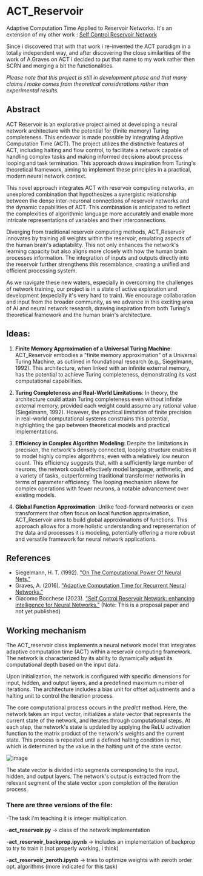 # ACT_Reservoir
Adaptive Computation Time Applied to Reservoir Networks.
It's an extension of my other work : [Self Control Reservoir Network](https://github.com/BoccheseGiacomo/SCRN----Pre-Alpha-version)

Since i discovered that with that work i re-invented the ACT paradigm in a totally independent way, and after discovering the close similarities of the work of A.Graves on ACT i decided to put that name to my work rather then SCRN and merging a bit the functionalities.

*Please note that this project is still in development phase and that many claims I make comes from theoretical considerations rather than experimental results.*

## Abstract
ACT Reservoir is an explorative project aimed at developing a neural network architecture with the potential for (finite memory) Turing completeness. This endeavor is made possible by integrating Adaptive Computation Time (ACT). The project utilizes the distinctive features of ACT, including halting and flow control, to facilitate a network capable of handling complex tasks and making informed decisions about process looping and task termination. This approach draws inspiration from Turing's theoretical framework, aiming to implement these principles in a practical, modern neural network context.

This novel approach integrates ACT with reservoir computing networks, an unexplored combination that hypothesizes a synergistic relationship between the dense inter-neuronal connections of reservoir networks and the dynamic capabilities of ACT. This combination is anticipated to reflect the complexities of algorithmic language more accurately and enable more intricate representations of variables and their interconnections.

Diverging from traditional reservoir computing methods, ACT_Reservoir innovates by training all weights within the reservoir, emulating aspects of the human brain's adaptability. This not only enhances the network's learning capacity but also aligns more closely with how the human brain processes information. The integration of inputs and outputs directly into the reservoir further strengthens this resemblance, creating a unified and efficient processing system.

As we navigate these new waters, especially in overcoming the challenges of network training, our project is in a state of active exploration and development (expecially it's very hard to train). We encourage collaboration and input from the broader community, as we advance in this exciting area of AI and neural network research, drawing inspiration from both Turing's theoretical framework and the human brain's architecture.

## Ideas:

1. **Finite Memory Approximation of a Universal Turing Machine**: 
   ACT_Reservoir embodies a "finite memory approximation" of a Universal Turing Machine, as outlined in foundational research (e.g., Siegelmann, 1992). This architecture, when linked with an infinite external memory, has the potential to achieve Turing completeness, demonstrating its vast computational capabilities.

2. **Turing Completeness and Real-World Limitations**: 
   In theory, the architecture could attain Turing completeness even without infinite external memory, provided each weight could assume any rational value (Siegelmann, 1992). However, the practical limitation of finite precision in real-world computational systems constrains this potential, highlighting the gap between theoretical models and practical implementations.

3. **Efficiency in Complex Algorithm Modeling**: 
   Despite the limitations in precision, the network's densely connected, looping structure enables it to model highly complex algorithms, even with a relatively low neuron count. This efficiency suggests that, with a sufficiently large number of neurons, the network could effectively model language, arithmetic, and a variety of tasks, outperforming traditional transformer networks in terms of parameter efficiency. The looping mechanism allows for complex operations with fewer neurons, a notable advancement over existing models.

4. **Global Function Approximation**: 
   Unlike feed-forward networks or even transformers that often focus on local function approximation, ACT_Reservoir aims to build global approximations of functions. This approach allows for a more holistic understanding and representation of the data and processes it is modeling, potentially offering a more robust and versatile framework for neural network applications.

## References
- Siegelmann, H. T. (1992). ["On The Computational Power Of Neural Nets."](https://binds.cs.umass.edu/papers/1992_Siegelmann_COLT.pdf)
- Graves, A. (2016).  ["Adaptive Computation Time for Recurrent Neural Networks."](https://arxiv.org/abs/1603.08983)
- Giacomo Bocchese (2023). ["Self Control Reservoir Network: enhancing intelligence for Neural Networks."](https://doi.org/10.5281/zenodo.7637563) (Note: This is a proposal paper and not yet published)



## Working mechanism
The ACT_reservoir class implements a neural network model that integrates adaptive computation time (ACT) within a reservoir computing framework. The network is characterized by its ability to dynamically adjust its computational depth based on the input data.

Upon initialization, the network is configured with specific dimensions for input, hidden, and output layers, and a predefined maximum number of iterations. The architecture includes a bias unit for offset adjustments and a halting unit to control the iteration process.

The core computational process occurs in the *predict* method. Here, the network takes an input vector, initializes a state vector that represents the current state of the network, and iterates through computational steps. At each step, the network's state is updated by applying the ReLU activation function to the matrix product of the network's weights and the current state. This process is repeated until a defined halting condition is met, which is determined by the value in the halting unit of the state vector.

![image](https://github.com/BoccheseGiacomo/ACT_Reservoir/assets/104854120/0dab7915-1846-4e4d-9db4-1c53b37b7daa)



The state vector is divided into segments corresponding to the input, hidden, and output layers. The network's output is extracted from the relevant segment of the state vector upon completion of the iteration process.

### There are three versions of the file:

-The task i'm teaching it is integer multiplication.

-**act_reservoir.py** -> class of the network implementation

-**act_reservoir_backprop.ipynb** -> includes an implementation of backprop to try to train it (not properly working, i think)

-**act_reservoir_zeroth.ipynb** -> tries to optimize weights with zeroth order opt. algorithms (more indicated for this task)
